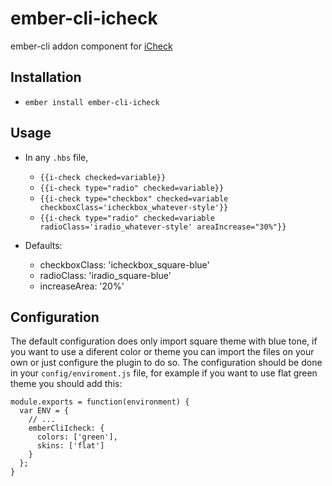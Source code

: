 # ember-cli-icheck

ember-cli addon component for [iCheck](http://fronteed.com/iCheck/)

## Installation

* `ember install ember-cli-icheck`

## Usage

* In any `.hbs` file,
	- `{{i-check checked=variable}}`
	- `{{i-check type="radio" checked=variable}}`
	- `{{i-check type="checkbox" checked=variable checkboxClass='icheckbox_whatever-style'}}`
	- `{{i-check type="radio" checked=variable radioClass='iradio_whatever-style' areaIncrease="30%"}}`

* Defaults:
	- checkboxClass: 'icheckbox_square-blue'
	- radioClass: 'iradio_square-blue'
	- increaseArea: '20%'

## Configuration

The default configuration does only import square theme with blue tone, if you want to use a diferent color or theme you can import the files on your own or just configure the plugin to do so.
The configuration should be done in your `config/enviroment.js` file, for example if you want to use flat green theme you should add this:
```
module.exports = function(environment) {
  var ENV = {
    // ...
    emberCliIcheck: {
      colors: ['green'],
      skins: ['flat']
    }
  };
}
```

